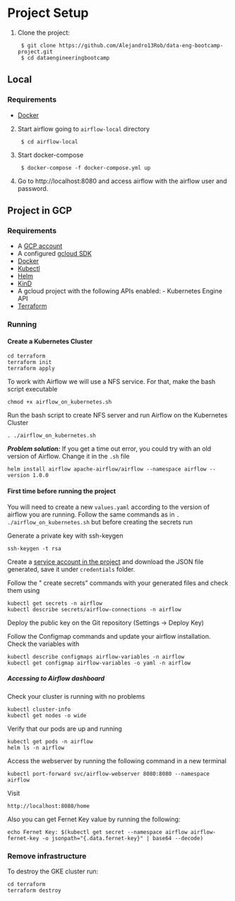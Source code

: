# Project Setup

1. Clone the project:

        $ git clone https://github.com/Alejandro13Rob/data-eng-bootcamp-project.git
        $ cd dataengineeringbootcamp

## Local
### Requirements

- [Docker](https://www.docker.com/get-started/)

2. Start airflow going to `airflow-local` directory

        $ cd airflow-local

4. Start docker-compose

        $ docker-compose -f docker-compose.yml up

4. Go to http://localhost:8080 and access airflow with the airflow user and password.


## Project in GCP

### Requirements

- A [GCP account](https://console.cloud.google.com/) 
- A configured [gcloud SDK](https://cloud.google.com/sdk/docs/install-sdk)
- [Docker](https://www.docker.com/get-started/)
- [Kubectl](https://kubernetes.io/docs/reference/kubectl/kubectl/)
- [Helm](https://helm.sh/docs/intro/install/)
- [KinD](https://kind.sigs.k8s.io/docs/user/quick-start/)
- A gcloud project with the following APIs enabled:
        - Kubernetes Engine API
- [Terraform](https://learn.hashicorp.com/tutorials/terraform/install-cli)

### Running

#### Create a Kubernetes Cluster

```shell
cd terraform
terraform init
terraform apply
```

To work with Airflow we will use a NFS service. For that, make the bash script executable
```shell
chmod +x airflow_on_kubernetes.sh 
````

Run the bash script to create NFS server and run Airflow on the Kubernetes Cluster
```shell
. ./airflow_on_kubernetes.sh
```


***Problem solution:*** If you get a time out error, you could try with an old version of Airflow. Change it in the `.sh` file 
```shell
helm install airflow apache-airflow/airflow --namespace airflow --version 1.0.0
```

#### First time before running the project
You will need to create a new `values.yaml` according to the version of airflow you are running.
Follow the same commands as in `. ./airflow_on_kubernetes.sh` but before creating the secrets run

Generate a private key with ssh-keygen
````
ssh-keygen -t rsa
````
Create a [service account in the project](https://console.cloud.google.com/iam-admin/serviceaccounts) and download the JSON file generated, save it under `credentials` folder.

Follow the " create secrets" commands with your generated files and check them using
```
kubectl get secrets -n airflow
kubectl describe secrets/airflow-connections -n airflow
```

Deploy the public key on the Git repository (Settings -> Deploy Key)

Follow the Configmap commands and update your airflow installation.
Check the variables with
```
kubectl describe configmaps airflow-variables -n airflow
kubectl get configmap airflow-variables -o yaml -n airflow
```

##### Accessing to Airflow dashboard

Check your cluster is running with no problems
```
kubectl cluster-info
kubectl get nodes -o wide
```
Verify that our pods are up and running
```
kubectl get pods -n airflow
helm ls -n airflow
```

Access the webserver by running the following command in a new terminal
```
kubectl port-forward svc/airflow-webserver 8080:8080 --namespace airflow
```
Visit 
```
http://localhost:8080/home
```
Also you can get Fernet Key value by running the following:
```
echo Fernet Key: $(kubectl get secret --namespace airflow airflow-fernet-key -o jsonpath="{.data.fernet-key}" | base64 --decode)
```


### Remove infrastructure
To destroy the GKE cluster run:

```
cd terraform
terraform destroy
```
